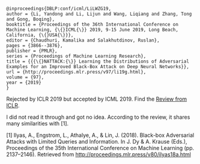 ```
@inproceedings{DBLP:conf/icml/LiLWZG19,
author = {Li, Yandong and Li, Lijun and Wang, Liqiang and Zhang, Tong and Gong, Boqing},
booktitle = {Proceedings of the 36th International Conference on Machine Learning, {\{}ICML{\}} 2019, 9-15 June 2019, Long Beach, California, {\{}USA{\}}},
editor = {Chaudhuri, Kamalika and Salakhutdinov, Ruslan},
pages = {3866--3876},
publisher = {PMLR},
series = {Proceedings of Machine Learning Research},
title = {{{\{}NATTACK:{\}} Learning the Distributions of Adversarial Examples for an Improved Black-Box Attack on Deep Neural Networks}},
url = {http://proceedings.mlr.press/v97/li19g.html},
volume = {97},
year = {2019}
}
```

Rejected by ICLR 2019 but accepted by ICML 2019. Find the [Review from ICLR](https://openreview.net/forum?id=ryeoxnRqKQ).

I did not read it through and got no idea. According to the review, it shares many similarities with [1].


[1] Ilyas, A., Engstrom, L., Athalye, A., & Lin, J. (2018). Black-box Adversarial Attacks with Limited Queries and Information. In J. Dy & A. Krause (Eds.), Proceedings of the 35th International Conference on Machine Learning (pp. 2137–2146). Retrieved from http://proceedings.mlr.press/v80/ilyas18a.html